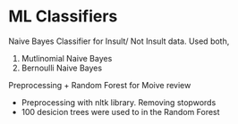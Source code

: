 # ML Classifiers 

Naive Bayes Classifier for Insult/ Not Insult data. Used both,
1. Mutlinomial Naive Bayes
2. Bernoulli Naive Bayes

Preprocessing + Random Forest for Moive review
* Preprocessing with nltk library. Removing stopwords
* 100 desicion trees were used to in the Random Forest 
